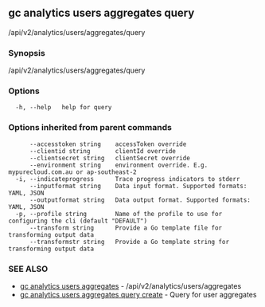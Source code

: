 ## gc analytics users aggregates query

/api/v2/analytics/users/aggregates/query

### Synopsis

/api/v2/analytics/users/aggregates/query

### Options

```
  -h, --help   help for query
```

### Options inherited from parent commands

```
      --accesstoken string    accessToken override
      --clientid string       clientId override
      --clientsecret string   clientSecret override
      --environment string    environment override. E.g. mypurecloud.com.au or ap-southeast-2
  -i, --indicateprogress      Trace progress indicators to stderr
      --inputformat string    Data input format. Supported formats: YAML, JSON
      --outputformat string   Data output format. Supported formats: YAML, JSON
  -p, --profile string        Name of the profile to use for configuring the cli (default "DEFAULT")
      --transform string      Provide a Go template file for transforming output data
      --transformstr string   Provide a Go template string for transforming output data
```

### SEE ALSO

* [gc analytics users aggregates](gc_analytics_users_aggregates.html)	 - /api/v2/analytics/users/aggregates
* [gc analytics users aggregates query create](gc_analytics_users_aggregates_query_create.html)	 - Query for user aggregates


